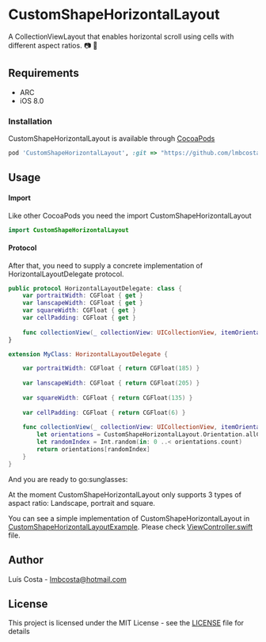 # CustomShapeHorizontalLayout
A CollectionViewLayout that enables horizontal scroll using cells with different aspect ratios. :camera: :sunrise:


## Requirements
* ARC
* iOS 8.0

### Installation
CustomShapeHorizontalLayout is available through [CocoaPods](https://cocoapods.org)<br/>
```ruby
pod 'CustomShapeHorizontalLayout', :git => "https://github.com/lmbcosta/CustomShapeHorizontalLayout.git"
```

## Usage
#### Import 
Like other CocoaPods you need the import CustomShapeHorizontalLayout

```swift
import CustomShapeHorizontalLayout
```

#### Protocol
After that, you need to supply a concrete implementation of HorizontalLayoutDelegate protocol.
```swift
public protocol HorizontalLayoutDelegate: class {
    var portraitWidth: CGFloat { get }
    var lanscapeWidth: CGFloat { get }
    var squareWidth: CGFloat { get }
    var cellPadding: CGFloat { get }
    
    func collectionView(_ collectionView: UICollectionView, itemOrientationAt indexpath: IndexPath) -> CustomShapeHorizontalLayout.Orientation
}

extension MyClass: HorizontalLayoutDelegate {

    var portraitWidth: CGFloat { return CGFloat(185) }
    
    var lanscapeWidth: CGFloat { return CGFloat(205) }
    
    var squareWidth: CGFloat { return CGFloat(135) }
    
    var cellPadding: CGFloat { return CGFloat(6) }
    
    func collectionView(_ collectionView: UICollectionView, itemOrientationAt indexpath: IndexPath) -> CustomShapeHorizontalLayout.Orientation {
        let orientations = CustomShapeHorizontalLayout.Orientation.allCases
        let randomIndex = Int.random(in: 0 ..< orientations.count)
        return orientations[randomIndex]
    }
}

```

<p>And you are ready to go:sunglasses:<p/>

<p>At the moment CustomShapeHorizontalLayout only supports 3 types of aspact ratio: Landscape, portrait and square.</p>

You can see a simple implementation of CustomShapeHorizontalLayout in [CustomShapeHorizontalLayoutExample](https://github.com/lmbcosta/CustomShapeHorizontalLayout/tree/master/CustomShapeHorizontalLayoutExample).
Please check [ViewController.swift](https://github.com/lmbcosta/CustomShapeHorizontalLayout/blob/master/CustomShapeHorizontalLayoutExample/ViewController.swift) file.</br>

## Author
Luís Costa - lmbcosta@hotmail.com<br/>

## License
This project is licensed under the MIT License - see the [LICENSE](https://github.com/lmbcosta/TextFieldSequenceFormatterManager/blob/master/LICENCE) file for details


